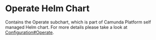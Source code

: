 # Operate Helm Chart

Contains the Operate subchart, which is part of Camunda Platform self managed Helm chart. For more details please take a look at [Configuration#Operate](../../README#operate).